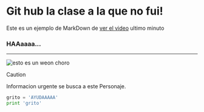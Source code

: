 # Git hub la clase a la que no fui!

Este es un ejemplo de MarkDown de [ver el video](https://www.youtube.com/watch?v=SrKIQh5opAI) ultimo minuto 
### HAAaaaa...
------
![esto es un weon choro](https://encrypted-tbn0.gstatic.com/images?q=tbn:ANd9GcSmA3JgW0h2c-o_OlNRtvKbbdscw7UqTpx7CdymXUea7gsyx_eYMSUkAS-k0QZnQivydpI&usqp=CAU)


> [!CAUTION]
> Informacion urgente se busca a este Personaje.


``` python
grito = 'AYUDAAAAA'
print 'grito'

```
